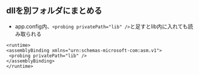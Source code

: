 ## dllを別フォルダにまとめる
* app.config内、`<probing privatePath="lib" />`と足すとlib内に入れても読み取られる

```
<runtime>
<assemblyBinding xmlns="urn:schemas-microsoft-com:asm.v1">
 <probing privatePath="lib" />
</assemblyBinding>
</runtime>
```